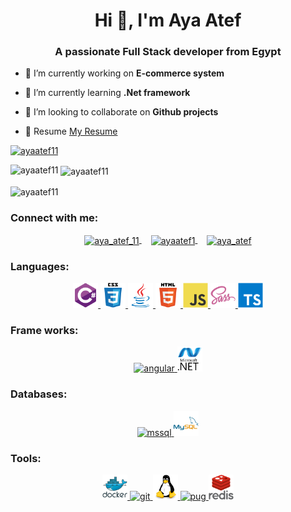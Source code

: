 

<h1 align="center">Hi 👋, I'm Aya Atef</h1>
<h3 align="center">A passionate Full Stack developer from Egypt</h3>

- 🔭 I’m currently working on **E-commerce system**

- 🌱 I’m currently learning **.Net framework**

- 👯 I’m looking to collaborate on **Github projects**

- 🤖 Resume [My Resume](https://drive.google.com/file/d/1uSddxxElRYinZj9i6osH-CCK46I_fi-5/view?usp=sharing)



<p align="left"> <a href="https://github.com/ryo-ma/github-profile-trophy"><img src="https://github-profile-trophy.vercel.app/?username=ayaatef11" alt="ayaatef11" /></a> </p>




<p><img align="left" src="https://github-readme-stats.vercel.app/api/top-langs?username=ayaatef11&show_icons=true&locale=en&layout=compact" alt="ayaatef11" /></p>

<p>&nbsp;<img align="center" src="https://github-readme-stats.vercel.app/api?username=ayaatef11&show_icons=true&locale=en" alt="ayaatef11" /></p>

<p><img align="center" src="https://github-readme-streak-stats.herokuapp.com/?user=ayaatef11&" alt="ayaatef11" /></p>

<h3 align="left">Connect with me:</h3>
<p align="center">
  <a href="https://dev.to/aya_atef_11" target="blank" style="margin-right: 15px;">
    <img align="center" src="https://raw.githubusercontent.com/rahuldkjain/github-profile-readme-generator/master/src/images/icons/Social/devto.svg" alt="aya_atef_11" height="30" width="40" />
  </a>
  <a href="https://linkedin.com/in/ayaatef1" target="blank" style="margin-right: 15px;">
    <img align="center" src="https://raw.githubusercontent.com/rahuldkjain/github-profile-readme-generator/master/src/images/icons/Social/linked-in-alt.svg" alt="ayaatef1" height="30" width="40" />
  </a>
  <a href="https://discord.gg/aya_atef" target="blank">
    <img align="center" src="https://raw.githubusercontent.com/rahuldkjain/github-profile-readme-generator/master/src/images/icons/Social/discord.svg" alt="aya_atef" height="30" width="40" />
  </a>
</p>



<h3 align="left">Languages:</h3>
<p align="center"> <a href="https://www.w3schools.com/cs/" target="_blank" rel="noreferrer"> <img src="https://raw.githubusercontent.com/devicons/devicon/master/icons/csharp/csharp-original.svg" alt="csharp" width="40" height="40"/> </a> 
<a href="https://www.w3schools.com/css/" target="_blank" rel="noreferrer"> <img src="https://raw.githubusercontent.com/devicons/devicon/master/icons/css3/css3-original-wordmark.svg" alt="css3" width="40" height="40"/> </a>
<a href="https://www.java.com" target="_blank" rel="noreferrer"> <img src="https://raw.githubusercontent.com/devicons/devicon/master/icons/java/java-original.svg" alt="java" width="40" height="40"/> </a>
<a href="https://www.w3.org/html/" target="_blank" rel="noreferrer"> <img src="https://raw.githubusercontent.com/devicons/devicon/master/icons/html5/html5-original-wordmark.svg" alt="html5" width="40" height="40"/> </a> 
<a href="https://developer.mozilla.org/en-US/docs/Web/JavaScript" target="_blank" rel="noreferrer"> <img src="https://raw.githubusercontent.com/devicons/devicon/master/icons/javascript/javascript-original.svg" alt="javascript" width="40" height="40"/> </a>
<a href="https://sass-lang.com" target="_blank" rel="noreferrer"> <img src="https://raw.githubusercontent.com/devicons/devicon/master/icons/sass/sass-original.svg" alt="sass" width="40" height="40"/> </a> 
<a href="https://www.typescriptlang.org/" target="_blank" rel="noreferrer"> <img src="https://raw.githubusercontent.com/devicons/devicon/master/icons/typescript/typescript-original.svg" alt="typescript" width="40" height="40"/> </a>
</p>
  <h3 align="left">Frame works:</h3>
  <p  align="center">
  <a href="https://angular.io" target="_blank" rel="noreferrer"> <img src="https://angular.io/assets/images/logos/angular/angular.svg" alt="angular" width="40" height="40"/> </a> 
  <a href="https://dotnet.microsoft.com/" target="_blank" rel="noreferrer"> <img src="https://raw.githubusercontent.com/devicons/devicon/master/icons/dot-net/dot-net-original-wordmark.svg" alt="dotnet" width="40" height="40"/> </a>
  </p>
   <h3 align="left">Databases:</h3>
   <p  align="center">
  <a href="https://www.microsoft.com/en-us/sql-server" target="_blank" rel="noreferrer"> <img src="https://www.svgrepo.com/show/303229/microsoft-sql-server-logo.svg" alt="mssql" width="40" height="40"/> </a>
  <a href="https://www.mysql.com/" target="_blank" rel="noreferrer"> <img src="https://raw.githubusercontent.com/devicons/devicon/master/icons/mysql/mysql-original-wordmark.svg" alt="mysql" width="40" height="40"/> </a>
   </p>
   <h3 align="left">Tools:</h3>
   <p  align="center">
<a href="https://www.docker.com/" target="_blank" rel="noreferrer"> <img src="https://raw.githubusercontent.com/devicons/devicon/master/icons/docker/docker-original-wordmark.svg" alt="docker" width="40" height="40"/> </a> 
<a href="https://git-scm.com/" target="_blank" rel="noreferrer"> <img src="https://www.vectorlogo.zone/logos/git-scm/git-scm-icon.svg" alt="git" width="40" height="40"/> </a> 
<a href="https://www.linux.org/" target="_blank" rel="noreferrer"> <img src="https://raw.githubusercontent.com/devicons/devicon/master/icons/linux/linux-original.svg" alt="linux" width="40" height="40"/> </a>
<a href="https://pugjs.org" target="_blank" rel="noreferrer"> <img src="https://cdn.worldvectorlogo.com/logos/pug.svg" alt="pug" width="40" height="40"/> </a> 
<a href="https://redis.io" target="_blank" rel="noreferrer"> <img src="https://raw.githubusercontent.com/devicons/devicon/master/icons/redis/redis-original-wordmark.svg" alt="redis" width="40" height="40"/> </a>
</p>
